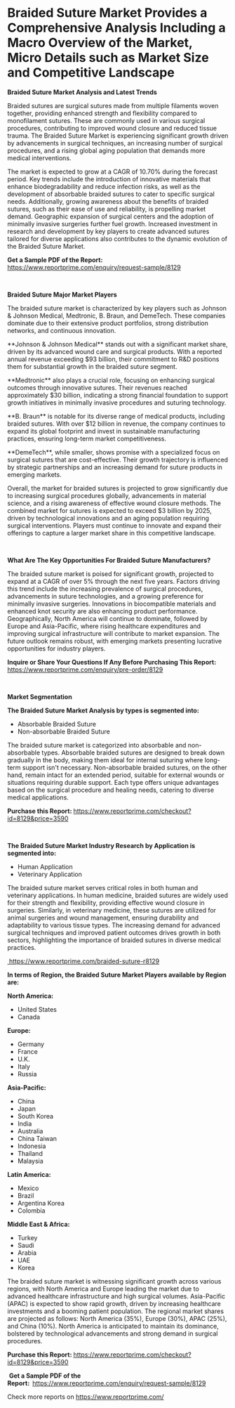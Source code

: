 <p><h1>Braided Suture Market Provides a Comprehensive Analysis Including a Macro Overview of the Market, Micro Details such as Market Size and Competitive Landscape</h1></p><p><strong>Braided Suture Market Analysis and Latest Trends</strong></p>
<p><p>Braided sutures are surgical sutures made from multiple filaments woven together, providing enhanced strength and flexibility compared to monofilament sutures. These are commonly used in various surgical procedures, contributing to improved wound closure and reduced tissue trauma. The Braided Suture Market is experiencing significant growth driven by advancements in surgical techniques, an increasing number of surgical procedures, and a rising global aging population that demands more medical interventions. </p><p>The market is expected to grow at a CAGR of 10.70% during the forecast period. Key trends include the introduction of innovative materials that enhance biodegradability and reduce infection risks, as well as the development of absorbable braided sutures to cater to specific surgical needs. Additionally, growing awareness about the benefits of braided sutures, such as their ease of use and reliability, is propelling market demand. Geographic expansion of surgical centers and the adoption of minimally invasive surgeries further fuel growth. Increased investment in research and development by key players to create advanced sutures tailored for diverse applications also contributes to the dynamic evolution of the Braided Suture Market.</p></p>
<p><strong>Get a Sample PDF of the Report:&nbsp;</strong> <a href="https://www.reportprime.com/enquiry/request-sample/8129?utm_campaign=3382&utm_medium=2&utm_source=Github&utm_content=ia&utm_term=19032025&utm_id=braided-suture">https://www.reportprime.com/enquiry/request-sample/8129</a></p>
<p>&nbsp;</p>
<p><strong>Braided Suture Major Market Players</strong></p>
<p><p>The braided suture market is characterized by key players such as Johnson & Johnson Medical, Medtronic, B. Braun, and DemeTech. These companies dominate due to their extensive product portfolios, strong distribution networks, and continuous innovation.</p><p>**Johnson & Johnson Medical** stands out with a significant market share, driven by its advanced wound care and surgical products. With a reported annual revenue exceeding $93 billion, their commitment to R&D positions them for substantial growth in the braided suture segment.</p><p>**Medtronic** also plays a crucial role, focusing on enhancing surgical outcomes through innovative sutures. Their revenues reached approximately $30 billion, indicating a strong financial foundation to support growth initiatives in minimally invasive procedures and suturing technology.</p><p>**B. Braun** is notable for its diverse range of medical products, including braided sutures. With over $12 billion in revenue, the company continues to expand its global footprint and invest in sustainable manufacturing practices, ensuring long-term market competitiveness.</p><p>**DemeTech**, while smaller, shows promise with a specialized focus on surgical sutures that are cost-effective. Their growth trajectory is influenced by strategic partnerships and an increasing demand for suture products in emerging markets.</p><p>Overall, the market for braided sutures is projected to grow significantly due to increasing surgical procedures globally, advancements in material science, and a rising awareness of effective wound closure methods. The combined market for sutures is expected to exceed $3 billion by 2025, driven by technological innovations and an aging population requiring surgical interventions. Players must continue to innovate and expand their offerings to capture a larger market share in this competitive landscape.</p></p>
<p>&nbsp;</p>
<p><strong>What Are The Key Opportunities For Braided Suture Manufacturers?</strong></p>
<p><p>The braided suture market is poised for significant growth, projected to expand at a CAGR of over 5% through the next five years. Factors driving this trend include the increasing prevalence of surgical procedures, advancements in suture technologies, and a growing preference for minimally invasive surgeries. Innovations in biocompatible materials and enhanced knot security are also enhancing product performance. Geographically, North America will continue to dominate, followed by Europe and Asia-Pacific, where rising healthcare expenditures and improving surgical infrastructure will contribute to market expansion. The future outlook remains robust, with emerging markets presenting lucrative opportunities for industry players.</p></p>
<p><strong>Inquire or Share Your Questions If Any Before Purchasing This Report:</strong> <a href="https://www.reportprime.com/enquiry/pre-order/8129?utm_campaign=3382&utm_medium=2&utm_source=Github&utm_content=ia&utm_term=19032025&utm_id=braided-suture">https://www.reportprime.com/enquiry/pre-order/8129</a></p>
<p>&nbsp;</p>
<p><strong>Market Segmentation</strong></p>
<p><strong>The Braided Suture Market Analysis by types is segmented into:</strong></p>
<p><ul><li>Absorbable Braided Suture</li><li>Non-absorbable Braided Suture</li></ul></p>
<p><p>The braided suture market is categorized into absorbable and non-absorbable types. Absorbable braided sutures are designed to break down gradually in the body, making them ideal for internal suturing where long-term support isn't necessary. Non-absorbable braided sutures, on the other hand, remain intact for an extended period, suitable for external wounds or situations requiring durable support. Each type offers unique advantages based on the surgical procedure and healing needs, catering to diverse medical applications.</p></p>
<p><strong>Purchase this Report:&nbsp;</strong><a href="https://www.reportprime.com/checkout?id=8129&price=3590&utm_campaign=3382&utm_medium=2&utm_source=Github&utm_content=ia&utm_term=19032025&utm_id=braided-suture">https://www.reportprime.com/checkout?id=8129&price=3590</a></p>
<p>&nbsp;</p>
<p><strong>The Braided Suture Market Industry Research by Application is segmented into:</strong></p>
<p><ul><li>Human Application</li><li>Veterinary Application</li></ul></p>
<p><p>The braided suture market serves critical roles in both human and veterinary applications. In human medicine, braided sutures are widely used for their strength and flexibility, providing effective wound closure in surgeries. Similarly, in veterinary medicine, these sutures are utilized for animal surgeries and wound management, ensuring durability and adaptability to various tissue types. The increasing demand for advanced surgical techniques and improved patient outcomes drives growth in both sectors, highlighting the importance of braided sutures in diverse medical practices.</p></p>
<p><a href="https://www.reportprime.com/braided-suture-r8129?utm_campaign=3382&utm_medium=2&utm_source=Github&utm_content=ia&utm_term=19032025&utm_id=braided-suture">&nbsp;https://www.reportprime.com/braided-suture-r8129</a></p>
<p><strong>In terms of Region, the Braided Suture Market Players available by Region are:</strong></p>
<p>
    <p> <strong> North America: </strong>
        <ul>
            <li>United States</li>
            <li>Canada</li>
        </ul>
        </p> 
    <p> <strong> Europe: </strong>
        <ul>
            <li>Germany</li>
            <li>France</li>
            <li>U.K.</li>
            <li>Italy</li>
            <li>Russia</li>
        </ul>
        </p> 
    <p> <strong> Asia-Pacific: </strong>
        <ul>
            <li>China</li>
            <li>Japan</li>
            <li>South Korea</li>
            <li>India</li>
            <li>Australia</li>
            <li>China Taiwan</li>
            <li>Indonesia</li>
            <li>Thailand</li>
            <li>Malaysia</li>
        </ul>
        </p> 
    <p> <strong> Latin America: </strong>
        <ul>
            <li>Mexico</li>
            <li>Brazil</li>
            <li>Argentina Korea</li>
            <li>Colombia</li>
        </ul>
        </p> 
    <p> <strong> Middle East & Africa: </strong>
        <ul>
            <li>Turkey</li>
            <li>Saudi</li>
            <li>Arabia</li>
            <li>UAE</li>
            <li>Korea</li>
        </ul>
    </p>
    </p>
<p><p>The braided suture market is witnessing significant growth across various regions, with North America and Europe leading the market due to advanced healthcare infrastructure and high surgical volumes. Asia-Pacific (APAC) is expected to show rapid growth, driven by increasing healthcare investments and a booming patient population. The regional market shares are projected as follows: North America (35%), Europe (30%), APAC (25%), and China (10%). North America is anticipated to maintain its dominance, bolstered by technological advancements and strong demand in surgical procedures.</p></p>
<p><strong>Purchase this Report: </strong><a href="https://www.reportprime.com/checkout?id=8129&price=3590&utm_campaign=3382&utm_medium=2&utm_source=Github&utm_content=ia&utm_term=19032025&utm_id=braided-suture">https://www.reportprime.com/checkout?id=8129&price=3590</a></p>
<p>&nbsp;<strong>Get a Sample PDF of the Report:&nbsp;&nbsp;</strong><a href="https://www.reportprime.com/enquiry/request-sample/8129?utm_campaign=3382&utm_medium=2&utm_source=Github&utm_content=ia&utm_term=19032025&utm_id=braided-suture">https://www.reportprime.com/enquiry/request-sample/8129</a></p>
<p><strong></strong></p>
<p>Check more reports on <a href="https://www.reportprime.com/?utm_campaign=3382&utm_medium=2&utm_source=Github&utm_content=ia&utm_term=19032025&utm_id=braided-suture">https://www.reportprime.com/</a></p>
